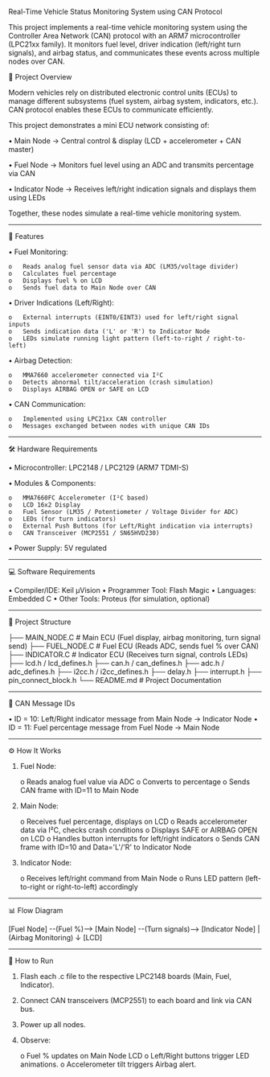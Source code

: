 Real-Time Vehicle Status Monitoring System using CAN Protocol


This project implements a real-time vehicle monitoring system using the Controller Area Network (CAN) protocol with an ARM7 microcontroller (LPC21xx family). It monitors fuel level, driver indication (left/right turn signals), and airbag status, and communicates these events across multiple nodes over CAN.

🚗 Project Overview

Modern vehicles rely on distributed electronic control units (ECUs) to manage different subsystems (fuel system, airbag system, indicators, etc.). CAN protocol enables these ECUs to communicate efficiently.

This project demonstrates a mini ECU network consisting of:

•	Main Node → Central control & display (LCD + accelerometer + CAN master)

•	Fuel Node → Monitors fuel level using an ADC and transmits percentage via CAN

•	Indicator Node → Receives left/right indication signals and displays them using LEDs

Together, these nodes simulate a real-time vehicle monitoring system.
__________________________________________________________________________________________________________________________________________________________________
📌 Features

•	Fuel Monitoring:

    o	Reads analog fuel sensor data via ADC (LM35/voltage divider)
    o	Calculates fuel percentage
    o	Displays fuel % on LCD
    o	Sends fuel data to Main Node over CAN
    
•	Driver Indications (Left/Right):

    o	External interrupts (EINT0/EINT3) used for left/right signal inputs
    o	Sends indication data ('L' or 'R') to Indicator Node
    o	LEDs simulate running light pattern (left-to-right / right-to-left)
    
•	Airbag Detection:

    o	MMA7660 accelerometer connected via I²C
    o   Detects abnormal tilt/acceleration (crash simulation)
    o	Displays AIRBAG OPEN or SAFE on LCD
    
•	CAN Communication:

    o	Implemented using LPC21xx CAN controller
    o	Messages exchanged between nodes with unique CAN IDs
___________________________________________________________________________________________________________________________________________________________________

🛠️ Hardware Requirements

•	Microcontroller: LPC2148 / LPC2129 (ARM7 TDMI-S)

•	Modules & Components:

    o	MMA7660FC Accelerometer (I²C based)
    o	LCD 16x2 Display
    o	Fuel Sensor (LM35 / Potentiometer / Voltage Divider for ADC)
    o	LEDs (for turn indicators)
    o	External Push Buttons (for Left/Right indication via interrupts)
    o	CAN Transceiver (MCP2551 / SN65HVD230)

•	Power Supply: 5V regulated
___________________________________________________________________________________________________________________________________________________________________

💻 Software Requirements

•	Compiler/IDE: Keil µVision
•	Programmer Tool: Flash Magic
•	Languages: Embedded C
•	Other Tools: Proteus (for simulation, optional)
___________________________________________________________________________________________________________________________________________________________________

📂 Project Structure

├── MAIN_NODE.C        # Main ECU (Fuel display, airbag monitoring, turn signal send)
├── FUEL_NODE.C        # Fuel ECU (Reads ADC, sends fuel % over CAN)
├── INDICATOR.C        # Indicator ECU (Receives turn signal, controls LEDs)
├── lcd.h / lcd_defines.h
├── can.h / can_defines.h
├── adc.h / adc_defines.h
├── i2cc.h / i2cc_defines.h
├── delay.h
├── interrupt.h
├── pin_connect_block.h
└── README.md          # Project Documentation

___________________________________________________________________________________________________________________________________________________________________

🔗 CAN Message IDs

•	ID = 10: Left/Right indicator message from Main Node → Indicator Node
•	ID = 11: Fuel percentage message from Fuel Node → Main Node
___________________________________________________________________________________________________________________________________________________________________

⚙️ How It Works

1.	Fuel Node:

    o	Reads analog fuel value via ADC
    o	Converts to percentage
    o	Sends CAN frame with ID=11 to Main Node

2.	Main Node:

    o	Receives fuel percentage, displays on LCD
    o	Reads accelerometer data via I²C, checks crash conditions
    o	Displays SAFE or AIRBAG OPEN on LCD
    o	Handles button interrupts for left/right indicators
  	o	Sends CAN frame with ID=10 and Data='L'/'R' to Indicator Node

3.	Indicator Node:

    o	Receives left/right command from Main Node
    o	Runs LED pattern (left-to-right or right-to-left) accordingly
___________________________________________________________________________________________________________________________________________________________________

📊 Flow Diagram

[Fuel Node] --(Fuel %)--> [Main Node] --(Turn signals)--> [Indicator Node]
                                |
                         (Airbag Monitoring)
                                ↓
                              [LCD]
___________________________________________________________________________________________________________________________________________________________________

🚀 How to Run

1.	Flash each .c file to the respective LPC2148 boards (Main, Fuel, Indicator).
2.	Connect CAN transceivers (MCP2551) to each board and link via CAN bus.
3.	Power up all nodes.
4.	Observe:

    o	Fuel % updates on Main Node LCD
    o	Left/Right buttons trigger LED animations.
    o	Accelerometer tilt triggers Airbag alert.
